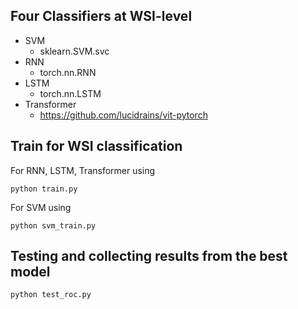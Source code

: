 ## Four Classifiers at WSI-level
+ SVM
    + sklearn.SVM.svc
+ RNN
    + torch.nn.RNN
+ LSTM
    + torch.nn.LSTM
+ Transformer
    + https://github.com/lucidrains/vit-pytorch

## Train for WSI classification

For RNN, LSTM, Transformer using
```
python train.py
```

For SVM using
```
python svm_train.py
```

## Testing and collecting results from the best model
```
python test_roc.py
```
